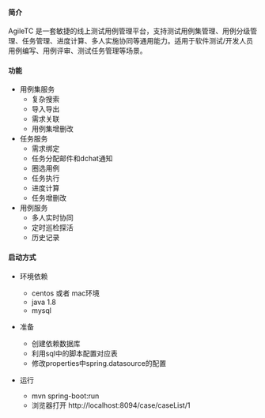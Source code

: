 #### 简介

AgileTC 是一套敏捷的线上测试用例管理平台，支持测试用例集管理、用例分级管理、任务管理、进度计算、多人实施协同等通用能力。适用于软件测试/开发人员用例编写、用例评审、测试任务管理等场景。

#### 功能

 - 用例集服务
   -  复杂搜索
   -  导入导出
   -  需求关联
   -  用例集增删改
 - 任务服务
   -  需求绑定
   -  任务分配邮件和dchat通知
   -  圈选用例
   -  任务执行
   -  进度计算
   -  任务增删改
 - 用例服务
   - 多人实时协同
   - 定时巡检探活
   - 历史记录

#### 启动方式

 - 环境依赖
    - centos 或者 mac环境
    - java 1.8
    - mysql

 - 准备
    - 创建依赖数据库
    - 利用sql中的脚本配置对应表
    - 修改properties中spring.datasource的配置

 - 运行
    - mvn spring-boot:run 
    - 浏览器打开 http://localhost:8094/case/caseList/1


